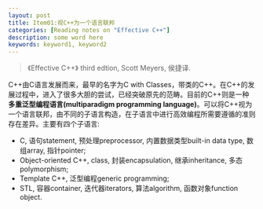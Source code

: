 ```yaml
---
layout: post
title: Item01:视C++为一个语言联邦
categories: [Reading notes on "Effective C++"]
description: some word here
keywords: keyword1, keyword2
---
```

> 《Effective C++》 third edtion, Scott Meyers, 侯捷译.

C++由C语言发展而来，最早的名字为C with Classes，带类的C++。在C++的发展过程中，进入了很多大胆的尝试，已经突破原先的范畴。目前的C++则是一种**多重泛型编程语言(multiparadigm programming language)**。可以将C++视为一个语言联邦，由不同的子语言构造，在子语言中进行高效编程所需要遵循的准则存在差异。主要有四个子语言:

- C, 语句statement, 预处理preprocessor, 内置数据类型built-in data type, 数组array, 指针pointer;
- Object-oriented C++, class, 封装encapsulation, 继承inheritance, 多态polymorphism;
- Template C++, 泛型编程generic programming;
- STL, 容器container, 迭代器iterators, 算法algorithm, 函数对象function object.
